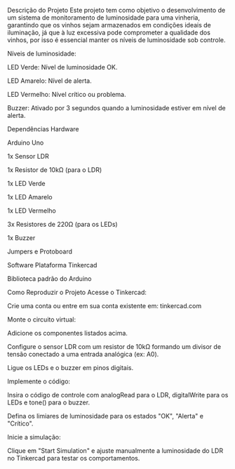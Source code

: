 Descrição do Projeto
Este projeto tem como objetivo o desenvolvimento de um sistema de monitoramento de luminosidade para uma vinheria, garantindo que os vinhos sejam armazenados em condições ideais de iluminação, já que à luz excessiva pode comprometer a qualidade dos vinhos, por isso é essencial manter os níveis de luminosidade sob controle.

Níveis de luminosidade:

LED Verde: Nível de luminosidade OK.

LED Amarelo: Nível de alerta.

LED Vermelho: Nível crítico ou problema.

Buzzer: Ativado por 3 segundos quando a luminosidade estiver em nível de alerta.


Dependências Hardware

Arduino Uno

1x Sensor LDR

1x Resistor de 10kΩ (para o LDR)

1x LED Verde

1x LED Amarelo

1x LED Vermelho

3x Resistores de 220Ω (para os LEDs)

1x Buzzer

Jumpers e Protoboard



Software
Plataforma Tinkercad

Biblioteca padrão do Arduino



Como Reproduzir o Projeto
Acesse o Tinkercad:

Crie uma conta ou entre em sua conta existente em: tinkercad.com

Monte o circuito virtual:

Adicione os componentes listados acima.

Configure o sensor LDR com um resistor de 10kΩ formando um divisor de tensão conectado a uma entrada analógica (ex: A0).

Ligue os LEDs e o buzzer em pinos digitais.

Implemente o código:

Insira o código de controle com analogRead para o LDR, digitalWrite para os LEDs e tone() para o buzzer.

Defina os limiares de luminosidade para os estados "OK", "Alerta" e "Crítico".

Inicie a simulação:

Clique em "Start Simulation" e ajuste manualmente a luminosidade do LDR no Tinkercad para testar os comportamentos.

